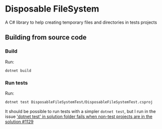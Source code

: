 Disposable FileSystem
=====================
A C# library to help creating temporary files and directories in tests projects

## Building from source code
### Build
Run:

```
dotnet build
```

### Run tests
Run:

```bash
dotnet test DisposableFileSystemTest/DisposableFileSystemTest.csproj
```

It should be possible to run tests with a simpler `dotnet test`, but I run in the issue ['dotnet test' in solution folder fails when non-test projects are in the solution #1129](http://wiki.c2.com/?DisposableFileSystem)
